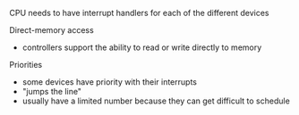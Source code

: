
CPU needs to have interrupt handlers for each of the different devices

Direct-memory access
- controllers support the ability to read or write directly to memory

Priorities
- some devices have priority with their interrupts
- "jumps the line"
- usually have a limited number because they can get difficult to schedule